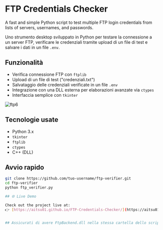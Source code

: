 # FTP Credentials Checker

A fast and simple Python script to test multiple FTP login credentials from lists of servers, usernames, and passwords.



Uno strumento desktop sviluppato in Python per testare la connessione a un server FTP, verificare le credenziali tramite upload di un file di test e salvare i dati in un file `.env`.

##  Funzionalità

-  Verifica connessione FTP con `ftplib`
-  Upload di un file di test ("credenziali.txt")
-  Salvataggio delle credenziali verificate in un file `.env`
-  Integrazione con una DLL esterna per elaborazioni avanzate via `ctypes`
-  Interfaccia semplice con `tkinter`


![ftp6](https://github.com/user-attachments/assets/4acbe3a5-e6aa-4156-ae33-fe916746365f)




##  Tecnologie usate ##

- Python 3.x
- `tkinter`
- `ftplib`
- `ctypes`
- C++ (DLL)

##  Avvio rapido ##

```bash
git clone https://github.com/tuo-username/ftp-verifier.git
cd ftp-verifier
python ftp_verifier.py

## 🌐 Live Demo

Check out the project live at:  
👉 [https://aitsu01.github.io/FTP-Credentials-Checker/](https://aitsu01.github.io/FTP-Credentials-Checker/)


## Assicurati di avere FtpBackend.dll nella stessa cartella dello script ##
